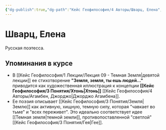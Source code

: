 ```yaml
---
{"dg-publish":true,"dg-path":"Кейс Геофилософия/4 Авторы/Шварц, Елена","permalink":"/kejs-geofilosofiya/4-avtory/shvarcz-elena/","dgShowLocalGraph":true}
---
```


# Шварц, Елена

Русская поэтесса.

## Упоминания в курсе
- В [[Кейс Геофилософия/1 Лекции/Лекция 09 - Темная Земля\|девятой лекции]] ее стихотворение **"Земля, земля, ты ешь людей..."** приводится как художественная иллюстрация к концепции **[[Кейс Геофилософия/3 Понятия/Хтонь\|Хтонь]]** [[Кейс Геофилософия/4 Авторы/Агамбен, Джорджо\|Джорджо Агамбена]].
- Ее поэзия описывает [[Кейс Геофилософия/3 Понятия/Земля\|Землю]] как активную, хищную, темную силу, которая "чавкает во тьме" и "всех переживет". Это идеально соответствует идее [[Темная земля\|темной земли]], противопоставленной "светлой" [[Кейс Геофилософия/3 Понятия/Гея\|Гее]].